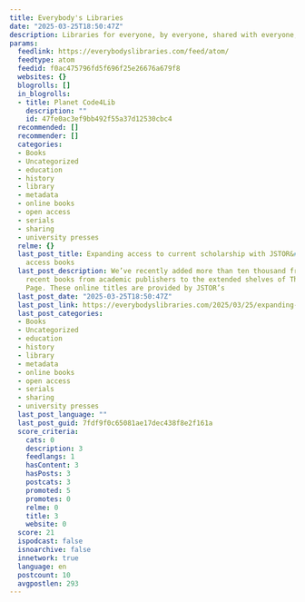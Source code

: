 ```yaml
---
title: Everybody's Libraries
date: "2025-03-25T18:50:47Z"
description: Libraries for everyone, by everyone, shared with everyone, about everything
params:
  feedlink: https://everybodyslibraries.com/feed/atom/
  feedtype: atom
  feedid: f0ac475796fd5f696f25e26676a679f8
  websites: {}
  blogrolls: []
  in_blogrolls:
  - title: Planet Code4Lib
    description: ""
    id: 47fe0ac3ef9bb492f55a37d12530cbc4
  recommended: []
  recommender: []
  categories:
  - Books
  - Uncategorized
  - education
  - history
  - library
  - metadata
  - online books
  - open access
  - serials
  - sharing
  - university presses
  relme: {}
  last_post_title: Expanding access to current scholarship with JSTOR&#8217;s open
    access books
  last_post_description: We’ve recently added more than ten thousand freely readable
    recent books from academic publishers to the extended shelves of The Online Books
    Page. These online titles are provided by JSTOR’s
  last_post_date: "2025-03-25T18:50:47Z"
  last_post_link: https://everybodyslibraries.com/2025/03/25/expanding-access-to-current-scholarship-with-jstors-open-access-books/
  last_post_categories:
  - Books
  - Uncategorized
  - education
  - history
  - library
  - metadata
  - online books
  - open access
  - serials
  - sharing
  - university presses
  last_post_language: ""
  last_post_guid: 7fdf9f0c65081ae17dec438f8e2f161a
  score_criteria:
    cats: 0
    description: 3
    feedlangs: 1
    hasContent: 3
    hasPosts: 3
    postcats: 3
    promoted: 5
    promotes: 0
    relme: 0
    title: 3
    website: 0
  score: 21
  ispodcast: false
  isnoarchive: false
  innetwork: true
  language: en
  postcount: 10
  avgpostlen: 293
---
```

